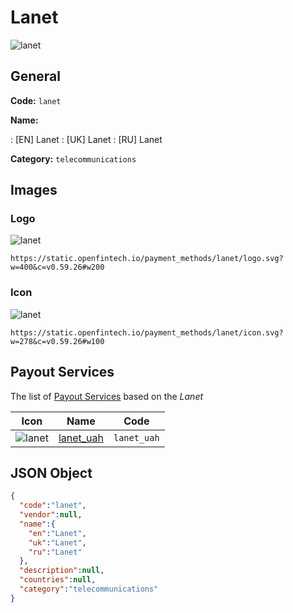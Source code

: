 
# Lanet 
![lanet](https://static.openfintech.io/payment_methods/lanet/logo.svg?w=400&c=v0.59.26#w200)  

## General 
**Code:** `lanet` 
 
**Name:** 
 
:	[EN] Lanet 
:	[UK] Lanet 
:	[RU] Lanet 
 
**Category:** `telecommunications` 
 

## Images 

### Logo 
![lanet](https://static.openfintech.io/payment_methods/lanet/logo.svg?w=400&c=v0.59.26#w200)  

```
https://static.openfintech.io/payment_methods/lanet/logo.svg?w=400&c=v0.59.26#w200
```  

### Icon 
![lanet](https://static.openfintech.io/payment_methods/lanet/icon.svg?w=278&c=v0.59.26#w100)  

```
https://static.openfintech.io/payment_methods/lanet/icon.svg?w=278&c=v0.59.26#w100
```  

## Payout Services 
 
The list of [Payout Services](/payout-services/) based on the _Lanet_ 

|Icon|Name|Code| 
|:---:|:---:|:---:| 
|![lanet](https://static.openfintech.io/payout_methods/lanet/icon.svg?w=278&c=v0.59.26#w40) |[lanet_uah](/payout-services/lanet_uah/)|`lanet_uah`| 
 

## JSON Object 

```json
{
  "code":"lanet",
  "vendor":null,
  "name":{
    "en":"Lanet",
    "uk":"Lanet",
    "ru":"Lanet"
  },
  "description":null,
  "countries":null,
  "category":"telecommunications"
}
```  
